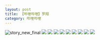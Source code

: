 ```yaml
---
layout: post
title: 【哔哩哔哩】罗翔
category: 哔哩哔哩
---
```

![story_new_final](http://s1r3itzmh.hd-bkt.clouddn.com/img/story_new_final_0322.png)
![](http://s1r2k4uc5.hd-bkt.clouddn.com/img/luo-220613-6.jpg)
![](http://s1r2k4uc5.hd-bkt.clouddn.com/img/luo-220613-5.jpg)
![](http://s1r2k4uc5.hd-bkt.clouddn.com/img/luo-220613-4.jpg)
![](http://s1r2k4uc5.hd-bkt.clouddn.com/img/luo-220613-3.jpg)
![](http://s1r2k4uc5.hd-bkt.clouddn.com/img/luo-220613-2.jpg)
![](http://s1r2k4uc5.hd-bkt.clouddn.com/img/luo-220613-1.jpg)
![](http://s1r2k4uc5.hd-bkt.clouddn.com/img/luo-220613-9.jpg)
![](http://s1r2k4uc5.hd-bkt.clouddn.com/img/luo-220613-8.jpg)
![](http://s1r2k4uc5.hd-bkt.clouddn.com/img/luo-220613-7.jpg)
  




